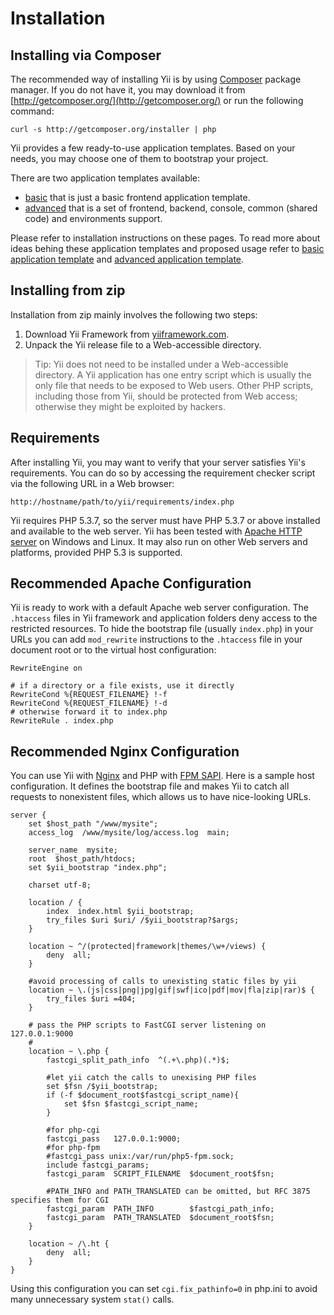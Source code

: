 Installation
============

Installing via Composer
-----------------------

The recommended way of installing Yii is by using [Composer](http://getcomposer.org/) package manager. If you do not
have it, you may download it from [http://getcomposer.org/](http://getcomposer.org/) or run the following command:

```
curl -s http://getcomposer.org/installer | php
```

Yii provides a few ready-to-use application templates. Based on your needs, you may choose one of them to bootstrap
your project.

There are two application templates available:

- [basic](https://github.com/yiisoft/yii2-app-basic) that is just a basic frontend application template.
- [advanced](https://github.com/yiisoft/yii2-app-advanced) that is a set of frontend, backend, console, common
 (shared code) and environments support.

Please refer to installation instructions on these pages. To read more about ideas behing these application templates and
proposed usage refer to [basic application template](apps-basic.md) and [advanced application template](apps-advanced.md).

Installing from zip
-------------------

Installation from zip mainly involves the following two steps:

   1. Download Yii Framework from [yiiframework.com](http://www.yiiframework.com/).
   2. Unpack the Yii release file to a Web-accessible directory.

> Tip: Yii does not need to be installed under a Web-accessible directory.
A Yii application has one entry script which is usually the only file that
needs to be exposed to Web users. Other PHP scripts, including those from
Yii, should be protected from Web access; otherwise they might be exploited
by hackers.

Requirements
------------

After installing Yii, you may want to verify that your server satisfies
Yii's requirements. You can do so by accessing the requirement checker
script via the following URL in a Web browser:

~~~
http://hostname/path/to/yii/requirements/index.php
~~~

Yii requires PHP 5.3.7, so the server must have PHP 5.3.7 or above installed and
available to the web server. Yii has been tested with [Apache HTTP server](http://httpd.apache.org/)
on Windows and Linux. It may also run on other Web servers and platforms,
provided PHP 5.3 is supported.


Recommended Apache Configuration
--------------------------------

Yii is ready to work with a default Apache web server configuration.
The `.htaccess` files in Yii framework and application folders deny
access to the restricted resources. To hide the bootstrap file (usually `index.php`)
in your URLs you can add `mod_rewrite` instructions to the `.htaccess` file
in your document root or to the virtual host configuration:

~~~
RewriteEngine on

# if a directory or a file exists, use it directly
RewriteCond %{REQUEST_FILENAME} !-f
RewriteCond %{REQUEST_FILENAME} !-d
# otherwise forward it to index.php
RewriteRule . index.php
~~~


Recommended Nginx Configuration
-------------------------------

You can use Yii with [Nginx](http://wiki.nginx.org/) and PHP with [FPM SAPI](http://php.net/install.fpm).
Here is a sample host configuration. It defines the bootstrap file and makes
Yii to catch all requests to nonexistent files, which allows us to have nice-looking URLs.

~~~
server {
    set $host_path "/www/mysite";
    access_log  /www/mysite/log/access.log  main;

    server_name  mysite;
    root  $host_path/htdocs;
    set $yii_bootstrap "index.php";

    charset utf-8;

    location / {
        index  index.html $yii_bootstrap;
        try_files $uri $uri/ /$yii_bootstrap?$args;
    }

    location ~ ^/(protected|framework|themes/\w+/views) {
        deny  all;
    }

    #avoid processing of calls to unexisting static files by yii
    location ~ \.(js|css|png|jpg|gif|swf|ico|pdf|mov|fla|zip|rar)$ {
        try_files $uri =404;
    }

    # pass the PHP scripts to FastCGI server listening on 127.0.0.1:9000
    #
    location ~ \.php {
        fastcgi_split_path_info  ^(.+\.php)(.*)$;

        #let yii catch the calls to unexising PHP files
        set $fsn /$yii_bootstrap;
        if (-f $document_root$fastcgi_script_name){
            set $fsn $fastcgi_script_name;
        }

        #for php-cgi
        fastcgi_pass   127.0.0.1:9000;
        #for php-fpm
        #fastcgi_pass unix:/var/run/php5-fpm.sock;
        include fastcgi_params;
        fastcgi_param  SCRIPT_FILENAME  $document_root$fsn;

        #PATH_INFO and PATH_TRANSLATED can be omitted, but RFC 3875 specifies them for CGI
        fastcgi_param  PATH_INFO        $fastcgi_path_info;
        fastcgi_param  PATH_TRANSLATED  $document_root$fsn;
    }

    location ~ /\.ht {
        deny  all;
    }
}
~~~

Using this configuration you can set `cgi.fix_pathinfo=0` in php.ini to avoid
many unnecessary system `stat()` calls.
